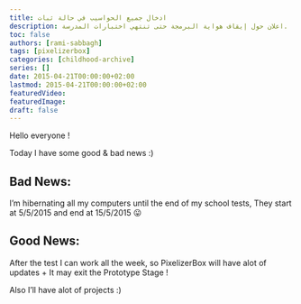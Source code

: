 ```yaml
---
title: ادخال جميع الحواسيب في حالة ثبات
description: اعلان حول إيقاف هواية البرمجة حتى تنتهي اختبارات المدرسة.
toc: false
authors: [rami-sabbagh]
tags: [pixelizerbox]
categories: [childhood-archive]
series: []
date: 2015-04-21T00:00:00+02:00
lastmod: 2015-04-21T00:00:00+02:00
featuredVideo:
featuredImage:
draft: false
---
```


Hello everyone !

Today I have some good & bad news :)

## Bad News:

I’m hibernating all my computers until the end of my school tests, They start at 5/5/2015 and end at 15/5/2015 😛

## Good News:

After the test I can work all the week, so PixelizerBox will have alot of updates + It may exit the Prototype Stage !

Also I’ll have alot of projects :)